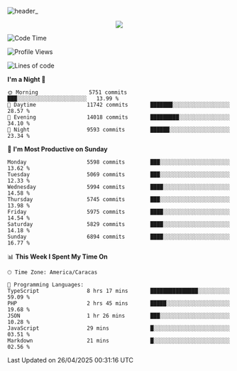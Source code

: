 ![header_](https://github.com/user-attachments/assets/4010d822-ccdc-4198-b608-18c773338d18)


<p align="center">
  <a href="http://www.github.com/thevacs">
    <img src="https://github-readme-streak-stats.herokuapp.com/?user=thevacs&stroke=ffffff&background=1c1917&ring=0891b2&fire=0891b2&currStreakNum=ffffff&currStreakLabel=0891b2&sideNums=ffffff&sideLabels=ffffff&dates=ffffff&hide_border=true" />
  </a>
</p>

<!--START_SECTION:waka-->
![Code Time](http://img.shields.io/badge/Code%20Time-3%2C373%20hrs%2051%20mins-blue)

![Profile Views](http://img.shields.io/badge/Profile%20Views-0-blue)

![Lines of code](https://img.shields.io/badge/From%20Hello%20World%20I%27ve%20Written-5.2%20million%20lines%20of%20code-blue)

**I'm a Night 🦉** 

```text
🌞 Morning                5751 commits        ███░░░░░░░░░░░░░░░░░░░░░░   13.99 % 
🌆 Daytime                11742 commits       ███████░░░░░░░░░░░░░░░░░░   28.57 % 
🌃 Evening                14018 commits       █████████░░░░░░░░░░░░░░░░   34.10 % 
🌙 Night                  9593 commits        ██████░░░░░░░░░░░░░░░░░░░   23.34 % 
```
📅 **I'm Most Productive on Sunday** 

```text
Monday                   5598 commits        ███░░░░░░░░░░░░░░░░░░░░░░   13.62 % 
Tuesday                  5069 commits        ███░░░░░░░░░░░░░░░░░░░░░░   12.33 % 
Wednesday                5994 commits        ████░░░░░░░░░░░░░░░░░░░░░   14.58 % 
Thursday                 5745 commits        ███░░░░░░░░░░░░░░░░░░░░░░   13.98 % 
Friday                   5975 commits        ████░░░░░░░░░░░░░░░░░░░░░   14.54 % 
Saturday                 5829 commits        ████░░░░░░░░░░░░░░░░░░░░░   14.18 % 
Sunday                   6894 commits        ████░░░░░░░░░░░░░░░░░░░░░   16.77 % 
```


📊 **This Week I Spent My Time On** 

```text
🕑︎ Time Zone: America/Caracas

💬 Programming Languages: 
TypeScript               8 hrs 17 mins       ███████████████░░░░░░░░░░   59.09 % 
PHP                      2 hrs 45 mins       █████░░░░░░░░░░░░░░░░░░░░   19.68 % 
JSON                     1 hr 26 mins        ███░░░░░░░░░░░░░░░░░░░░░░   10.28 % 
JavaScript               29 mins             █░░░░░░░░░░░░░░░░░░░░░░░░   03.51 % 
Markdown                 21 mins             █░░░░░░░░░░░░░░░░░░░░░░░░   02.56 % 
```


 Last Updated on 26/04/2025 00:31:16 UTC
<!--END_SECTION:waka-->
